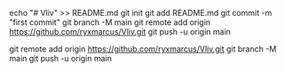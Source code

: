 echo "# Vliv" >> README.md
git init
git add README.md
git commit -m "first commit"
git branch -M main
git remote add origin https://github.com/ryxmarcus/Vliv.git
git push -u origin main

git remote add origin https://github.com/ryxmarcus/Vliv.git
git branch -M main
git push -u origin main